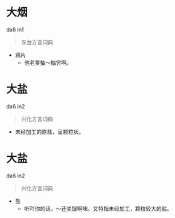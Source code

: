 # 大烟
da6 in1
> 东台方言词典
- 鸦片
  - 他老爹抽～抽穷啊。

# 大盐
da6 in2
> 兴化方言词典
- 未经加工的原盐，呈颗粒状。

# 大盐
da6 in2
> 兴化方言词典
- 盐
  - 听吖你的话，～还卖馊啊唻。又特指未经加工，颗粒较大的盐。
